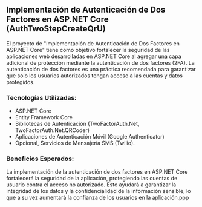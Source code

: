 ## Implementación de Autenticación de Dos Factores en ASP.NET Core (AuthTwoStepCreateQrU)

El proyecto de "Implementación de Autenticación de Dos Factores en ASP.NET Core" tiene como objetivo fortalecer la seguridad de las aplicaciones web desarrolladas en ASP.NET Core al agregar una capa adicional de protección mediante la autenticación de dos factores (2FA). La autenticación de dos factores es una práctica recomendada para garantizar que solo los usuarios autorizados tengan acceso a las cuentas y datos protegidos.

### Tecnologías Utilizadas:

  - ASP.NET Core
  - Entity Framework Core
  - Bibliotecas de Autenticación (TwoFactorAuth.Net, TwoFactorAuth.Net.QRCoder)
  - Aplicaciones de Autenticación Móvil (Google Authenticator)
  - Opcional, Servicios de Mensajería SMS (Twilio).

### Beneficios Esperados:

La implementación de la autenticación de dos factores en ASP.NET Core fortalecerá la seguridad de la aplicación, protegiendo las cuentas de usuario contra el acceso no autorizado. Esto ayudará a garantizar la integridad de los datos y la confidencialidad de la información sensible, lo que a su vez aumentará la confianza de los usuarios en la aplicación.ppp